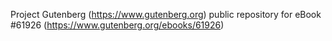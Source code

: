 Project Gutenberg (https://www.gutenberg.org) public repository for eBook #61926 (https://www.gutenberg.org/ebooks/61926)

